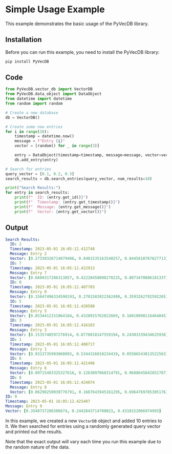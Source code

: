 # Simple Usage Example

This example demonstrates the basic usage of the PyVecDB library.

## Installation

Before you can run this example, you need to install the PyVecDB library:

```bash
pip install PyVecDB
```

## Code

```python
from PyVecDB.vector_db import VectorDB
from PyVecDB.data_object import DataObject
from datetime import datetime
from random import random

# Create a new database
db = VectorDB()

# Create some new entries
for i in range(10):
    timestamp = datetime.now()
    message = f"Entry {i}"
    vector = [random() for _ in range(3)]

    entry = DataObject(timestamp=timestamp, message=message, vector=vector)
    db.add_entry(entry)

# Search for entries
query_vector = [0.1, 0.2, 0.3]
search_results = db.search_entries(query_vector, num_results=10)

print("Search Results:")
for entry in search_results:
    print(f"  ID: {entry.get_id()}")
    print(f"  Timestamp: {entry.get_timestamp()}")
    print(f"  Message: {entry.get_message()}")
    print(f"  Vector: {entry.get_vector()}")
```

## Output

```yaml
Search Results:
  ID: 2
  Timestamp: 2023-05-01 16:05:12.412748
  Message: Entry 2
  Vector: [0.27330326714879486, 0.8401535163540257, 0.8445818767827713]
  ID: 7
  Timestamp: 2023-05-01 16:05:12.422913
  Message: Entry 7
  Vector: [0.6660317286313857, 0.42228458098278225, 0.8073470886181337]
  ID: 0
  Timestamp: 2023-05-01 16:05:12.407703
  Message: Entry 0
  Vector: [0.15647496334598193, 0.2701583922362499, 0.3593262792592265]
  ID: 5
  Timestamp: 2023-05-01 16:05:12.420580
  Message: Entry 5
  Vector: [0.8534412151064184, 0.4320915762822669, 0.16010098116464045]
  ID: 3
  Timestamp: 2023-05-01 16:05:12.416183
  Message: Entry 3
  Vector: [0.1535748597276914, 0.8770818147559194, 0.24303339434625936]
  ID: 1
  Timestamp: 2023-05-01 16:05:12.408717
  Message: Entry 1
  Vector: [0.9313735993060893, 0.5344316010234419, 0.05586543813522563]
  ID: 6
  Timestamp: 2023-05-01 16:05:12.421496
  Message: Entry 6
  Vector: [0.09715483325327616, 0.1263097068314791, 0.9688645842852787]
  ID: 8
  Timestamp: 2023-05-01 16:05:12.424074
  Message: Entry 8
  Vector: [0.06290250030776791, 0.1687643945161295, 0.6964769785305176]
ID: 9
Timestamp: 2023-05-01 16:05:12.425407
Message: Entry 9
Vector: [0.3540737286306674, 0.2442843714708023, 0.4310152066974993]
```

In this example, we created a new `VectorDB` object and added 10 entries to it. We then searched for entries using a randomly generated query vector and printed out the results.

Note that the exact output will vary each time you run this example due to the random nature of the data.

